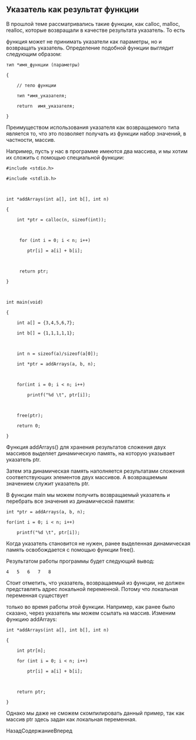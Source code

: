 ## Указатель как результат функции

В прошлой теме рассматривались такие функции, как calloc, malloc, realloc, которые возвращали в качестве результата указатель. То есть 
функция может не принимать указатели как параметры, но и возвращать указатель. Определение подобной функции выглядит следующим образом:

```
тип *имя_функции (параметры) 
{
	// тело функции
	тип *имя_указателя;
	return  имя_указателя;
}
```

Преимуществом использования указателя как возвращаемого типа является то, что это позволяет получать из функции набор значений, в частности, массив. 
Например, пусть у нас в программе имеются два массива, и мы хотим их сложить с помощью специальной функции:

```
#include <stdio.h>
#include <stdlib.h>
 
int *addArrays(int a[], int b[], int n) 
{
    int *ptr = calloc(n, sizeof(int)); 
 
     for (int i = 0; i < n; i++)
        ptr[i] = a[i] + b[i];
 
     return ptr;
}
 
int main(void)
{
    int a[] = {3,4,5,6,7};
    int b[] = {1,1,1,1,1};
 
    int n = sizeof(a)/sizeof(a[0]);
    int *ptr = addArrays(a, b, n);

    for(int i = 0; i < n; i++)
        printf("%d \t", ptr[i]);

    free(ptr);
    return 0;
}
```

Функция addArrays() для хранения результатов сложения двух массивов выделяет динамическую память, на которую указывает указатель ptr. 
Затем эта динамическая память наполняется результатами сложения соответствующих элементов двух массивов. А возвращаемым значением служит указатель ptr.

В функции main мы можем получить возвращаемый указатель и перебрать все значения из динамической памяти:

```
int *ptr = addArrays(a, b, n);
for(int i = 0; i < n; i++)
    printf("%d \t", ptr[i]);
```

Когда указатель становится не нужен, ранее выделенная динамическая память освобождается с помощью функции free().

Результатом работы программы будет следующий вывод:

```
4	5	6 	7	8
```

Стоит отметить, что указатель, возвращаемый из функции, не должен представлять адрес локальной переменной. Потому что локальная переменная существует 
только во время работы этой функции. Например, как ранее было сказано, через указатель мы можем ссылать на массив. Изменим функцию addArrays:

```
int *addArrays(int a[], int b[], int n) 
{
	int ptr[n];
    for (int i = 0; i < n; i++)
		ptr[i] = a[i] + b[i];

    return ptr;
}
```

Однако мы даже не сможем скомпилировать данный пример, так как массив ptr здесь задан как локальная переменная.

НазадСодержаниеВперед

